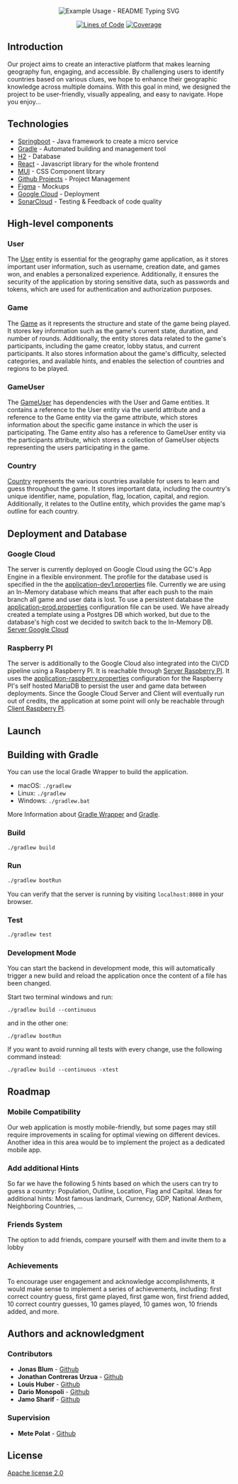 <p align="center">
  <img src="https://readme-typing-svg.demolab.com/?lines=Sopra+Group+20!;Guess+The+Country!&font=Fira%20Code&center=true&width=600&height=80&duration=4000&pause=500" alt="Example Usage - README Typing SVG">
</p>

<div align="center">
  
[![Lines of Code](https://sonarcloud.io/api/project_badges/measure?project=sopra-fs23-group-20_server&metric=ncloc)](https://sonarcloud.io/summary/new_code?id=sopra-fs23-group-20_server)
[![Coverage](https://sonarcloud.io/api/project_badges/measure?project=sopra-fs23-group-20_server&metric=coverage)](https://sonarcloud.io/summary/new_code?id=sopra-fs23-group-20_server)
  
</div>

## Introduction

Our project aims to create an interactive platform that makes learning geography fun, engaging, and accessible. By challenging users to identify countries based on various clues, we hope to enhance their geographic knowledge across multiple domains. With this goal in mind, we designed the project to be user-friendly, visually appealing, and easy to navigate. Hope you enjoy...

## Technologies

-   [Springboot](https://spring.io/) - Java framework to create a micro service
-   [Gradle](https://gradle.org/) - Automated building and management tool
-   [H2](https://www.h2database.com/html/main.html) - Database
-   [React](https://reactjs.org/docs/getting-started.html) - Javascript library for the whole frontend
-   [MUI](https://mui.com/) - CSS Component library
-   [Github Projects](https://github.com/explore) - Project Management
-   [Figma](https://figma.com/) - Mockups
-   [Google Cloud](https://cloud.google.com/) - Deployment
-   [SonarCloud](https://sonarcloud.io/) - Testing & Feedback of code quality

## High-level components

### User

The [User](src/main/java/ch/uzh/ifi/hase/soprafs23/entityDB/User.java) entity is essential for the geography game application, as it stores important user information, such as username, creation date, and games won, and enables a personalized experience. Additionally, it ensures the security of the application by storing sensitive data, such as passwords and tokens, which are used for authentication and authorization purposes.

### Game

The [Game](src/main/java/ch/uzh/ifi/hase/soprafs23/entityDB/Game.java) as it represents the structure and state of the game being played. It stores key information such as the game's current state, duration, and number of rounds. Additionally, the entity stores data related to the game's participants, including the game creator, lobby status, and current participants. It also stores information about the game's difficulty, selected categories, and available hints, and enables the selection of countries and regions to be played.

### GameUser

The [GameUser](src/main/java/ch/uzh/ifi/hase/soprafs23/entityDB/GameUser.java) has dependencies with the User and Game entities. It contains a reference to the User entity via the userId attribute and a reference to the Game entity via the game attribute, which stores information about the specific game instance in which the user is participating. The Game entity also has a reference to GameUser entity via the participants attribute, which stores a collection of GameUser objects representing the users participating in the game.

### Country

[Country](src/main/java/ch/uzh/ifi/hase/soprafs23/entityDB/Country.java) represents the various countries available for users to learn and guess throughout the game. It stores important data, including the country's unique identifier, name, population, flag, location, capital, and region. Additionally, it relates to the Outline entity, which provides the game map's outline for each country.

## Deployment and Database

### Google Cloud

The server is currently deployed on Google Cloud using the GC's App Engine in a flexible environment. The profile for the database used is specified in the the [application-dev1.properties](src/main/resources/application-dev1.properties) file. Currently we are using an In-Memory database which means that after each push to the main branch all game and user data is lost. To use a persistent database the [application-prod.properties](src/main/resources/application-prod.properties) configuration file can be used. We have already created a template using a Postgres DB which worked, but due to the database's high cost we decided to switch back to the In-Memory DB. [Server Google Cloud](https://sopra-fs23-group-20-server.oa.r.appspot.com/)

### Raspberry PI

The server is additionally to the Google Cloud also integrated into the CI/CD pipeline using a Raspberry PI. It is reachable through [Server Raspberry PI](https://sopra-fs23-group20-server.pktriot.net). It uses the [application-raspberry.properties](src/main/resources/application-raspberry.properties) configuration for the Raspberry PI's self hosted MariaDB to persist the user and game data between deployments. Since the Google Cloud Server and Client will eventually run out of credits, the application at some point will only be reachable through [Client Raspberry PI](https://sopra-fs23-group20-client.pktriot.net).

## Launch

## Building with Gradle

You can use the local Gradle Wrapper to build the application.

-   macOS: `./gradlew`
-   Linux: `./gradlew`
-   Windows: `./gradlew.bat`

More Information about [Gradle Wrapper](https://docs.gradle.org/current/userguide/gradle_wrapper.html) and [Gradle](https://gradle.org/docs/).

### Build

```bash
./gradlew build
```

### Run

```bash
./gradlew bootRun
```

You can verify that the server is running by visiting `localhost:8080` in your browser.

### Test

```bash
./gradlew test
```

### Development Mode

You can start the backend in development mode, this will automatically trigger a new build and reload the application once the content of a file has been changed.

Start two terminal windows and run:

`./gradlew build --continuous`

and in the other one:

`./gradlew bootRun`

If you want to avoid running all tests with every change, use the following command instead:

`./gradlew build --continuous -xtest`

## Roadmap

### Mobile Compatibility

Our web application is mostly mobile-friendly, but some pages may still require improvements in scaling for optimal viewing on different devices. Another idea in this area would be to implement the project as a dedicated mobile app.

### Add additional Hints

So far we have the following 5 hints based on which the users can try to guess a country: Population, Outline, Location, Flag and Capital. Ideas for additional hints: Most famous landmark, Currency, GDP, National Anthem, Neighboring Countries, ...

### Friends System

The option to add friends, compare yourself with them and invite them to a lobby

### Achievements

To encourage user engagement and acknowledge accomplishments, it would make sense to implement a series of achievements, including: first correct country guess, first game played, first game won, first friend added, 10 correct country guesses, 10 games played, 10 games won, 10 friends added, and more.

## Authors and acknowledgment

### Contributors

-   **Jonas Blum** - [Github](https://github.com/robonder)
-   **Jonathan Contreras Urzua** - [Github](https://github.com/JonathanContrerasM)
-   **Louis Huber** - [Github](https://github.com/L-Huber)
-   **Dario Monopoli** - [Github](https://github.com/dariomonopoli-dev)
-   **Jamo Sharif** - [Github](https://github.com/JSha91)

### Supervision

-   **Mete Polat** - [Github](https://github.com/polatmete)

## License

[Apache license 2.0](LICENSE)
